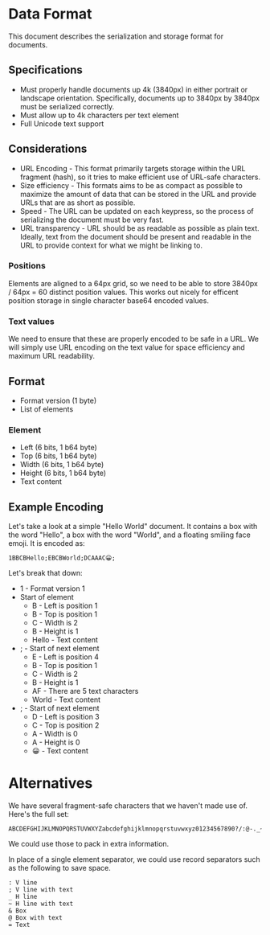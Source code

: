 Data Format
===========

This document describes the serialization and storage format for documents.

Specifications
--------------

- Must properly handle documents up 4k (3840px) in either portrait or landscape orientation. Specifically, documents up to 3840px by 3840px must be serialized correctly.
- Must allow up to 4k characters per text element
- Full Unicode text support

Considerations
--------------

- URL Encoding - This format primarily targets storage within the URL fragment (hash), so it tries to make efficient use of URL-safe characters.
- Size efficiency - This formats aims to be as compact as possible to maximize the amount of data that can be stored in the URL and provide URLs that are as short as possible.
- Speed - The URL can be updated on each keypress, so the process of serializing the document must be very fast.
- URL transparency - URL should be as readable as possible as plain text. Ideally, text from the document should be present and readable in the URL to provide context for what we might be linking to.

### Positions

Elements are aligned to a 64px grid, so we need to be able to store 3840px / 64px = 60 distinct position values. This works out nicely for efficent position storage in single character base64 encoded values.

### Text values

We need to ensure that these are properly encoded to be safe in a URL. We will simply use URL encoding on the text value for space efficiency and maximum URL readability.

Format
------

- Format version (1 byte)
- List of elements

### Element

- Left (6 bits, 1 b64 byte)
- Top (6 bits, 1 b64 byte)
- Width (6 bits, 1 b64 byte)
- Height (6 bits, 1 b64 byte)
- Text content

Example Encoding
----------------

Let's take a look at a simple "Hello World" document. It contains a box with the word "Hello", a box with the word "World", and a floating smiling face emoji. It is encoded as:

    1BBCBHello;EBCBWorld;DCAAAC😀;

Let's break that down:

- 1 - Format version 1
- Start of element
    - B - Left is position 1
    - B - Top is position 1
    - C - Width is 2
    - B - Height is 1
    - Hello - Text content
- ; - Start of next element
    - E - Left is position 4
    - B - Top is position 1
    - C - Width is 2
    - B - Height is 1
    - AF - There are 5 text characters
    - World - Text content
- ; - Start of next element
    - D - Left is position 3
    - C - Top is position 2
    - A - Width is 0
    - A - Height is 0
    - 😀 - Text content

Alternatives 
============

We have several fragment-safe characters that we haven't made use of. Here's the full set:

    ABCDEFGHIJKLMNOPQRSTUVWXYZabcdefghijklmnopqrstuvwxyz01234567890?/:@-._~!$&'()*+,;=

We could use those to pack in extra information.

In place of a single element separator, we could use record separators such as the following to save space.

    : V line
    ; V line with text
    _ H line
    ~ H line with text
    & Box
    @ Box with text
    = Text
